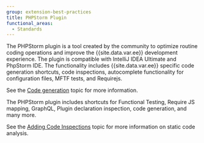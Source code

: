 ```yaml
---
group: extension-best-practices
title: PHPStorm Plugin
functional_areas:
  - Standards
---
```


The PHPStorm plugin is a tool created by the community to optimize routine coding operations and improve the {{site.data.var.ee}} development experience. The plugin is compatible with IntelliJ IDEA Ultimate and PhpStorm IDE. The functionality includes {{site.data.var.ee}} specific code generation shortcuts, code inspections, autocomplete functionality for configuration files, MFTF tests, and Requirejs.

See the [Code generation]({{page.baseurl}}/guides/v2.4/ext-best-practices/phpstorm/code-generation.html) topic for more information.

The PHPStorm plugin includes shortcuts for Functional Testing, Require JS mapping, GraphQL, Plugin declaration inspection, code generation, and many more.

See the [Adding Code Inspections]({{page.baseurl}}/guides/v2.4/ext-best-practices/phpstorm/inspections.html) topic for more information on static code analysis.